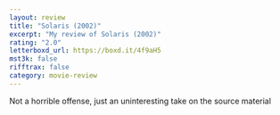 ```yaml
---
layout: review
title: "Solaris (2002)"
excerpt: "My review of Solaris (2002)"
rating: "2.0"
letterboxd_url: https://boxd.it/4f9aH5
mst3k: false
rifftrax: false
category: movie-review
---
```


Not a horrible offense, just an uninteresting take on the source material
